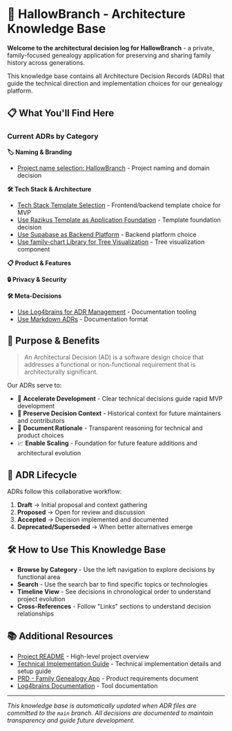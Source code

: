 <!--
This file is the homepage of your Log4brains knowledge base.
You are free to edit it as you want
-->

# 🌳 HallowBranch - Architecture Knowledge Base

**Welcome to the architectural decision log for HallowBranch** - a private, family-focused genealogy application for preserving and sharing family history across generations.

This knowledge base contains all Architecture Decision Records (ADRs) that guide the technical direction and implementation choices for our genealogy platform.

## 📋 What You'll Find Here

### Current ADRs by Category

**🏷️ Naming & Branding**

- [Project name selection: HallowBranch](20250920-project-name.md) - Project naming and domain decision

**🛠️ Tech Stack & Architecture**

- [Tech Stack Template Selection](20250920-tech-stack-template.md) - Frontend/backend template choice for MVP
- [Use Razikus Template as Application Foundation](20250921-use-razikus-template-foundation.md) - Template foundation decision
- [Use Supabase as Backend Platform](20250921-use-supabase-backend.md) - Backend platform choice
- [Use family-chart Library for Tree Visualization](20250921-use-family-chart-visualization.md) - Tree visualization component

**📋 Product & Features**

**🔒 Privacy & Security**

**🛠️ Meta-Decisions**

- [Use Log4brains for ADR Management](20250920-use-log4brains-to-manage-the-adrs.md) - Documentation tooling
- [Use Markdown ADRs](20250920-use-markdown-architectural-decision-records.md) - Documentation format

## 🎯 Purpose & Benefits

> An Architectural Decision (AD) is a software design choice that addresses a functional or non-functional requirement that is architecturally significant.

Our ADRs serve to:

- 🚀 **Accelerate Development** - Clear technical decisions guide rapid MVP development
- 🔭 **Preserve Decision Context** - Historical context for future maintainers and contributors
- 🤝 **Document Rationale** - Transparent reasoning for technical and product choices
- 📈 **Enable Scaling** - Foundation for future feature additions and architectural evolution

## 🔄 ADR Lifecycle

ADRs follow this collaborative workflow:

1. **Draft** → Initial proposal and context gathering
2. **Proposed** → Open for review and discussion
3. **Accepted** → Decision implemented and documented
4. **Deprecated/Superseded** → When better alternatives emerge

## 🛠️ How to Use This Knowledge Base

- **Browse by Category** - Use the left navigation to explore decisions by functional area
- **Search** - Use the search bar to find specific topics or technologies
- **Timeline View** - See decisions in chronological order to understand project evolution
- **Cross-References** - Follow "Links" sections to understand decision relationships

## 📚 Additional Resources

- [Project README](../../README.md) - High-level project overview
- [Technical Implementation Guide](../../docs/project-management/IMPLEMENTATION.md) - Technical implementation details and setup guide
- [PRD - Family Genealogy App](../../docs/project-management/PRDs/PRD–Family-Genealogy-App.md) - Product requirements document
- [Log4brains Documentation](https://github.com/thomvaill/log4brains/tree/develop#readme) - Tool documentation

---

_This knowledge base is automatically updated when ADR files are committed to the `main` branch. All decisions are documented to maintain transparency and guide future development._
